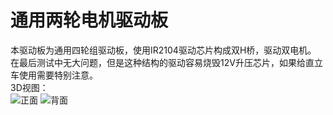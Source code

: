 通用两轮电机驱动板
============

本驱动板为通用四轮组驱动板，使用IR2104驱动芯片构成双H桥，驱动双电机。  
在最后测试中无大问题，但是这种结构的驱动容易烧毁12V升压芯片，如果给直立车使用需要特别注意。  
3D视图：  
![正面](/img/正面.png)
![背面](/img/背面.png)

